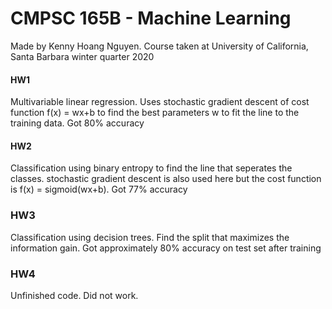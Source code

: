 # CMPSC 165B - Machine Learning
Made by Kenny Hoang Nguyen.
Course taken at University of California, Santa Barbara winter quarter 2020

#### HW1
Multivariable linear regression. Uses stochastic gradient descent of cost function f(x) = wx+b to find the best parameters w to fit the line to the training data. Got 80% accuracy

#### HW2
Classification using binary entropy to find the line that seperates the classes. stochastic gradient descent is also used here but the cost function is f(x) = sigmoid(wx+b). Got 77% accuracy

### HW3
Classification using decision trees. Find the split that maximizes the information gain.
Got approximately 80% accuracy on test set after training

### HW4
Unfinished code. Did not work.
